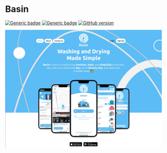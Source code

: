 # Basin
[![Generic badge](https://img.shields.io/badge/Swift-5.1-orange.svg)](https://shields.io/)
[![Generic badge](https://img.shields.io/badge/Platforms-iOS|Web|Android-blue.svg)](https://shields.io/)
[![GitHub version](https://badge.fury.io/gh/jcook03266%2FBasin.svg)](https://badge.fury.io/gh/jcook03266%2FBasin)

![gif](Hero.jpg)

